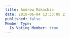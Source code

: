 ```yaml
---
title: Andrew Makachia
date: 2019-06-04 13:33:00 Z
published: false
Member Type:
  Is Voting Member: true
---
```


